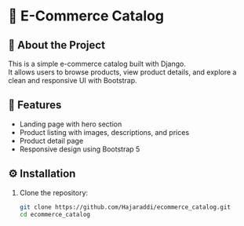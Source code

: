 # 🛒 E-Commerce Catalog

## 📌 About the Project
This is a simple e-commerce catalog built with Django.  
It allows users to browse products, view product details, and explore a clean and responsive UI with Bootstrap.

## 🚀 Features
- Landing page with hero section
- Product listing with images, descriptions, and prices
- Product detail page
- Responsive design using Bootstrap 5

## ⚙️ Installation
1. Clone the repository:
   ```bash
   git clone https://github.com/Hajaraddi/ecommerce_catalog.git
   cd ecommerce_catalog
